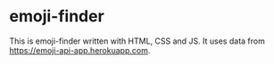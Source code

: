 # emoji-finder
This is emoji-finder written with HTML, CSS and JS. It uses data from https://emoji-api-app.herokuapp.com.